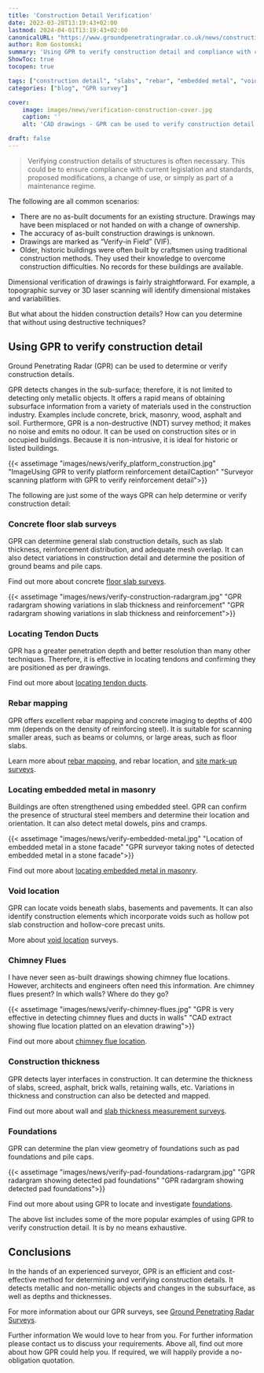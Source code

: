 ```yaml
---
title: 'Construction Detail Verification'
date: 2023-03-28T13:19:43+02:00
lastmod: 2024-04-01T13:19:43+02:00
canonicalURL: "https://www.groundpenetratingradar.co.uk/news/construction-detail-verification/"
author: Rom Gostomski
summary: 'Using GPR to verify construction detail and compliance with current legislation and standards. Suitable for floor slabs, concrete and masonry walls...'
ShowToc: true
tocopen: true

tags: ["construction detail", "slabs", "rebar", "embedded metal", "voids", "chimney flue", "thickness", "foundations"]
categories: ["blog", "GPR survey"]

cover:
    image: images/news/verification-construction-cover.jpg
    caption: ''
    alt: 'CAD drawings - GPR can be used to verify construction detail is as per the drawings '

draft: false
---
```

> Verifying construction details of structures is often necessary. This could be to ensure compliance with current legislation and standards, proposed modifications, a change of use, or simply as part of a maintenance regime.

The following are all common scenarios:

- There are no as-built documents for an existing structure. Drawings may have been misplaced or not handed on with a change of ownership.
- The accuracy of as-built construction drawings is unknown.
- Drawings are marked as “Verify-in Field” (VIF).
- Older, historic buildings were often built by craftsmen using traditional construction methods. They used their knowledge to overcome construction difficulties. No records for these buildings are available.

Dimensional verification of drawings is fairly straightforward. For example, a topographic survey or 3D laser scanning will identify dimensional mistakes and variabilities.

But what about the hidden construction details? How can you determine that without using destructive techniques?

## Using GPR to verify construction detail

Ground Penetrating Radar (GPR) can be used to determine or verify construction details.

GPR detects changes in the sub-surface; therefore, it is not limited to detecting only metallic objects. It offers a rapid means of obtaining subsurface information from a variety of materials used in the construction industry. Examples include concrete, brick, masonry, wood, asphalt and soil. Furthermore, GPR is a non-destructive (NDT) survey method; it makes no noise and emits no odour. It can be used on construction sites or in occupied buildings. Because it is non-intrusive, it is ideal for historic or listed buildings.

{{< assetimage "images/news/verify_platform_construction.jpg"
"ImageUsing GPR to verify platform reinforcement detailCaption" 
"Surveyor scanning platform with GPR to verify reinforcement detail">}}

The following are just some of the ways GPR can help determine or verify construction detail:

### Concrete floor slab surveys

GPR can determine general slab construction details, such as slab thickness, reinforcement distribution, and adequate mesh overlap. It can also detect variations in construction detail and determine the position of ground beams and pile caps.

Find out more about concrete [floor slab surveys](/surveys/concrete-floor-slab-surveys/).

{{< assetimage "images/news/verify-construction-radargram.jpg"
"GPR radargram showing variations in slab thickness and reinforcement" 
"GPR radargram showing variations in slab thickness and reinforcement">}}

### Locating Tendon Ducts

GPR has a greater penetration depth and better resolution than many other techniques. Therefore, it is effective in locating tendons and confirming they are positioned as per drawings.

Find out more about [locating tendon ducts](/surveys/locate-tendons-in-concrete/).

### Rebar mapping

GPR offers excellent rebar mapping and concrete imaging to depths of 400 mm (depends on the density of reinforcing steel). It is suitable for scanning smaller areas, such as beams or columns, or large areas, such as floor slabs.

Learn more about [rebar mapping](/surveys/rebar-mapping/), and rebar location, and [site mark-up surveys](/surveys/rebar-location/).

### Locating embedded metal in masonry

Buildings are often strengthened using embedded steel. GPR can confirm the presence of structural steel members and determine their location and orientation. It can also detect metal dowels, pins and cramps.

{{< assetimage "images/news/verify-embedded-metal.jpg"
"Location of embedded metal in a stone facade" 
"GPR surveyor taking notes of detected embedded metal in a stone facade">}}

Find out more about [locating embedded metal in masonry](/surveys/locate-metal-in-masonry/).

### Void location

GPR can locate voids beneath slabs, basements and pavements. It can also identify construction elements which incorporate voids such as hollow pot slab construction and hollow-core precast units.

More about [void location](/surveys/void-location/) surveys.

### Chimney Flues

I have never seen as-built drawings showing chimney flue locations. However, architects and engineers often need this information. Are chimney flues present? In which walls? Where do they go?

{{< assetimage "images/news/verify-chimney-flues.jpg"
"GPR is very effective in detecting chimney flues and ducts in walls" 
"CAD extract showing flue location platted on an elevation drawing">}}

Find out more about [chimney flue location](/surveys/chimney-flue-location/).

### Construction thickness

GPR detects layer interfaces in construction. It can determine the thickness of slabs, screed, asphalt, brick walls, retaining walls, etc. Variations in thickness and construction can also be detected and mapped.

Find out more about wall and [slab thickness measurement surveys](/surveys/slab-thickness/).

### Foundations

GPR can determine the plan view geometry of foundations such as pad foundations and pile caps.

{{< assetimage "images/news/verify-pad-foundations-radargram.jpg"
"GPR radargram showing detected pad foundations" 
"GPR radargram showing detected pad foundations">}}

Find out more about using GPR to locate and investigate [foundations](/case-studies/pad-foundation-location/).

The above list includes some of the more popular examples of using GPR to verify construction detail. It is by no means exhaustive.

## Conclusions

In the hands of an experienced surveyor, GPR is an efficient and cost-effective method for determining and verifying construction details. It detects metallic and non-metallic objects and changes in the subsurface, as well as depths and thicknesses.

For more information about our GPR surveys, see [Ground Penetrating Radar Surveys](/surveys/).

Further information
We would love to hear from you. For further information please contact us to discuss your requirements. Above all, find out more about how GPR could help you. If required, we will happily provide a no-obligation quotation.





